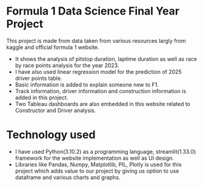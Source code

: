 # Formula 1 Data Science Final Year Project

This project is made from data taken from various resources largly from kaggle and official formula 1 website.

- It shows the analysis of pitstop duration, laptime duration as well as race by race points analysis for the year 2023.
- I have also used linear regression model for the prediction of 2025 driver points table.
- Basic information is added to explain someone new to F1.
- Track information, driver information and construction information is added in this project.
- Two Tableau dashboards are also embedded in this website related to Constructor and Driver analysis.

# Technology used

- I have used Python(3.10.2) as a programming language, streamlit(1.33.0) framework for the website implementation as well as UI design.
- Libraries like Pandas, Numpy, Matplotlib, PIL, Plotly is used for this project which adds value to our project by giving us option to use dataframe and various charts and graphs.
